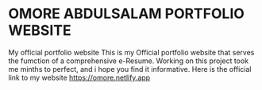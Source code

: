 # OMORE ABDULSALAM PORTFOLIO WEBSITE
My official portfolio website This is my Official portfolio website that serves the fumction of a comprehensive e-Resume. Working on this project took me minths to perfect, and i hope you find it informative.
Here is the official link to my website https://omore.netlify.app 
